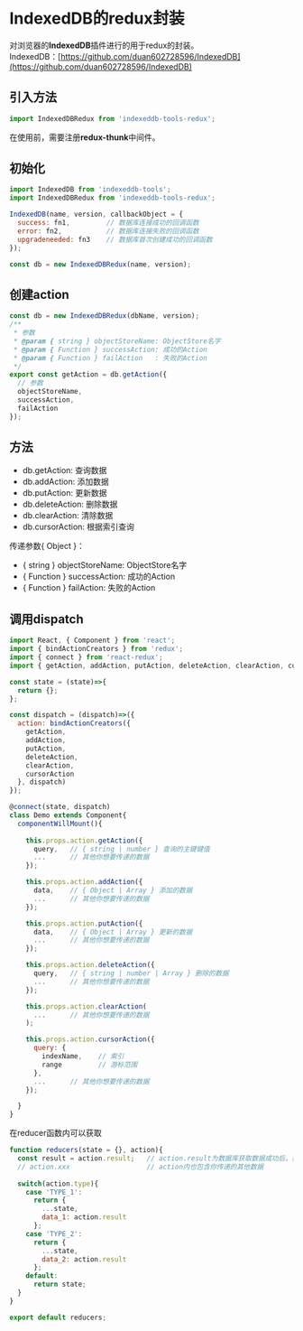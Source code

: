 # IndexedDB的redux封装

对浏览器的**IndexedDB**插件进行的用于redux的封装。   
IndexedDB：[https://github.com/duan602728596/IndexedDB](https://github.com/duan602728596/IndexedDB)

## 引入方法
```javascript
import IndexedDBRedux from 'indexeddb-tools-redux';
```
在使用前，需要注册**redux-thunk**中间件。

## 初始化
```javascript
import IndexedDB from 'indexeddb-tools';
import IndexedDBRedux from 'indexeddb-tools-redux';

IndexedDB(name, version, callbackObject = {
  success: fn1,         // 数据库连接成功的回调函数
  error: fn2,           // 数据库连接失败的回调函数
  upgradeneeded: fn3    // 数据库首次创建成功的回调函数 
});

const db = new IndexedDBRedux(name, version);
```

## 创建action
```javascript
const db = new IndexedDBRedux(dbName, version);
/**
 * 参数 
 * @param { string } objectStoreName: ObjectStore名字
 * @param { Function } successAction: 成功的Action
 * @param { Function } failAction   : 失败的Action
 */
export const getAction = db.getAction({
  // 参数
  objectStoreName,
  successAction,
  failAction
});
```

## 方法
* db.getAction: 查询数据
* db.addAction: 添加数据
* db.putAction: 更新数据
* db.deleteAction: 删除数据
* db.clearAction: 清除数据
* db.cursorAction: 根据索引查询  

传递参数{ Object }：
* { string } objectStoreName: ObjectStore名字
* { Function } successAction: 成功的Action
* { Function } failAction: 失败的Action

## 调用dispatch
```javascript
import React, { Component } from 'react';
import { bindActionCreators } from 'redux';
import { connect } from 'react-redux';
import { getAction, addAction, putAction, deleteAction, clearAction, cursorAction } from './render';

const state = (state)=>{
  return {};
};

const dispatch = (dispatch)=>({
  action: bindActionCreators({
    getAction, 
    addAction, 
    putAction, 
    deleteAction,
    clearAction, 
    cursorAction
  }, dispatch)
});

@connect(state, dispatch)
class Demo extends Component{
  componentWillMount(){
   
    this.props.action.getAction({
      query,   // { string | number } 查询的主键键值
      ...      // 其他你想要传递的数据 
    });

    this.props.action.addAction({
      data,    // { Object | Array } 添加的数据 
      ...      // 其他你想要传递的数据
    });

    this.props.action.putAction({
      data,    // { Object | Array } 更新的数据
      ...      // 其他你想要传递的数据
    });

    this.props.action.deleteAction({
      query,   // { string | number | Array } 删除的数据
      ...      // 其他你想要传递的数据
    });

    this.props.action.clearAction(
      ...      // 其他你想要传递的数据
    );

    this.props.action.cursorAction({
      query: {
        indexName,    // 索引
        range         // 游标范围
      },
      ...      // 其他你想要传递的数据
    });

  }
}
```
在reducer函数内可以获取
```javascript
function reducers(state = {}, action){
  const result = action.result;   // action.result为数据库获取数据成功后，获得到的数据
  // action.xxx                   // action内也包含你传递的其他数据        
  
  switch(action.type){
    case 'TYPE_1':
      return {
        ...state,
        data_1: action.result
      };
    case 'TYPE_2':
      return {
        ...state,
        data_2: action.result
      };
    default:
      return state;
  }
}

export default reducers;
```